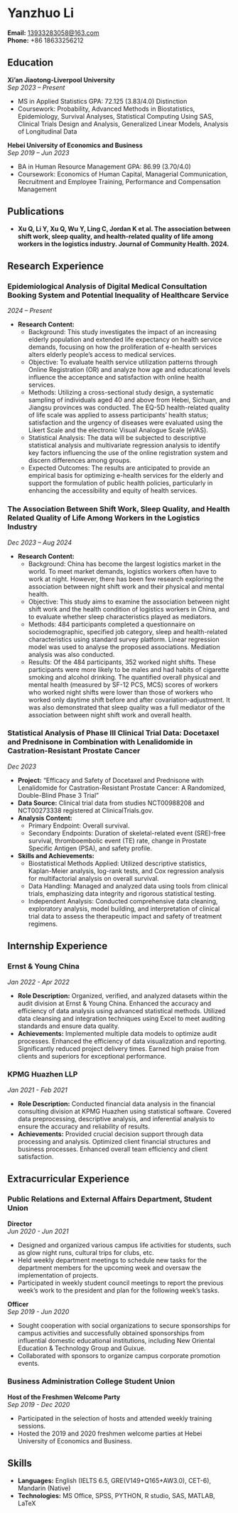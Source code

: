 

# Yanzhuo Li

**Email:** 13933283058@163.com  
**Phone:** +86 18633256212



## Education


**Xi’an Jiaotong-Liverpool University**  
*Sep 2023 – Present*  
- MS in Applied Statistics GPA: 72.125 (3.83/4.0) Distinction  
- Coursework: Probability, Advanced Methods in Biostatistics, Epidemiology, Survival Analyses, Statistical Computing Using SAS, Clinical Trials Design and Analysis, Generalized Linear Models, Analysis of Longitudinal Data  

**Hebei University of Economics and Business**  
*Sep 2019 – Jun 2023*  
- BA in Human Resource Management GPA: 86.99 (3.70/4.0)  
- Coursework: Economics of Human Capital, Managerial Communication, Recruitment and Employee Training, Performance and Compensation Management

## Publications
  
- **Xu Q, Li Y, Xu Q, Wu Y, Ling C, Jordan K et al. The association between shift work, sleep quality, and health-related quality of life among workers in the logistics industry. Journal of Community Health. 2024.**

## Research Experience

### Epidemiological Analysis of Digital Medical Consultation Booking System and Potential Inequality of Healthcare Service  
*2024 – Present*  
- **Research Content:**
  - Background: This study investigates the impact of an increasing elderly population and extended life expectancy on health service demands, focusing on how the proliferation of e-health services alters elderly people’s access to medical services.
  - Objective: To evaluate health service utilization patterns through Online Registration (OR) and analyze how age and educational levels influence the acceptance and satisfaction with online health services.
  - Methods: Utilizing a cross-sectional study design, a systematic sampling of individuals aged 40 and above from Hebei, Sichuan, and Jiangsu provinces was conducted. The EQ-5D health-related quality of life scale was applied to assess participants’ health status; satisfaction and the urgency of diseases were evaluated using the Likert Scale and the electronic Visual Analogue Scale (eVAS).
  - Statistical Analysis: The data will be subjected to descriptive statistical analysis and multivariate regression analysis to identify key factors influencing the use of the online registration system and discern differences among groups.
  - Expected Outcomes: The results are anticipated to provide an empirical basis for optimizing e-health services for the elderly and support the formulation of public health policies, particularly in enhancing the accessibility and equity of health services.

### The Association Between Shift Work, Sleep Quality, and Health Related Quality of Life Among Workers in the Logistics Industry
*Dec 2023 – Aug 2024*  
- **Research Content:**
  - Background: China has become the largest logistics market in the world. To meet market demands, logistics workers often have to work at night. However, there has been few research exploring the association between night shift work and their physical and mental health.
  - Objective: This study aims to examine the association between night shift work and the health condition of logistics workers in China, and to evaluate whether sleep characteristics played as mediators.
  - Methods: 484 participants completed a questionnaire on sociodemographic, specified job category, sleep and health-related characteristics using standard survey platform. Linear regression model was used to analyse the proposed associations. Mediation analysis was also conducted.
  - Results: Of the 484 participants, 352 worked night shifts. These participants were more likely to be males and had habits of cigarette smoking and alcohol drinking. The quantified overall physical and mental health (measured by SF-12 PCS, MCS) scores of workers who worked night shifts were lower than those of workers who worked only daytime shift before and after covariation-adjustment. It was also demonstrated that sleep quality was a full mediator of the association between night shift work and overall health.

### Statistical Analysis of Phase III Clinical Trial Data: Docetaxel and Prednisone in Combination with Lenalidomide in Castration-Resistant Prostate Cancer  
*Dec 2023*  
- **Project:** “Efficacy and Safety of Docetaxel and Prednisone with Lenalidomide for Castration-Resistant Prostate Cancer: A Randomized, Double-Blind Phase 3 Trial”  
- **Data Source:** Clinical trial data from studies NCT00988208 and NCT00273338 registered at ClinicalTrials.gov.
- **Analysis Content:**
  - Primary Endpoint: Overall survival.
  - Secondary Endpoints: Duration of skeletal-related event (SRE)-free survival, thromboembolic event (TE) rate, change in Prostate Specific Antigen (PSA), and safety profile.
- **Skills and Achievements:**
  - Biostatistical Methods Applied: Utilized descriptive statistics, Kaplan-Meier analysis, log-rank tests, and Cox regression analysis for multifactorial analysis on overall survival.
  - Data Handling: Managed and analyzed data using tools from clinical trials, emphasizing data integrity and rigorous statistical testing.
  - Independent Analysis: Conducted comprehensive data cleaning, exploratory analysis, model building, and interpretation of clinical trial data to assess the therapeutic impact and safety of treatment regimens.

## Internship Experience

### Ernst & Young China  
*Jan 2022 - Apr 2022*  
- **Role Description:** Organized, verified, and analyzed datasets within the audit division at Ernst & Young China. Enhanced the accuracy and efficiency of data analysis using advanced statistical methods. Utilized data cleansing and integration techniques using Excel to meet auditing standards and ensure data quality.
- **Achievements:** Implemented multiple data models to optimize audit processes. Enhanced the efficiency of data visualization and reporting. Significantly reduced project delivery times. Earned high praise from clients and superiors for exceptional performance.

### KPMG Huazhen LLP  
*Jan 2021 - Feb 2021*  
- **Role Description:** Conducted financial data analysis in the financial consulting division at KPMG Huazhen using statistical software. Covered data preprocessing, descriptive analysis, and inferential analysis to ensure the accuracy and reliability of results.
- **Achievements:** Provided crucial decision support through data processing and analysis. Optimized client financial structures and business processes. Enhanced overall team efficiency and client satisfaction.

## Extracurricular Experience

### Public Relations and External Affairs Department, Student Union  
**Director**  
*Jun 2020 - Jun 2021*  
- Designed and organized various campus life activities for students, such as glow night runs, cultural trips for clubs, etc.
- Held weekly department meetings to schedule new tasks for the department members for the upcoming week and oversaw the implementation of projects.
- Participated in weekly student council meetings to report the previous week’s work to the president and plan for the following week’s tasks.

**Officer**  
*Sep 2019 - Jun 2020*  
- Sought cooperation with social organizations to secure sponsorships for campus activities and successfully obtained sponsorships from influential domestic educational institutions, including New Oriental Education & Technology Group and Guixue.
- Collaborated with sponsors to organize campus corporate promotion events.

### Business Administration College Student Union  
**Host of the Freshmen Welcome Party**  
*Sep 2019 - Dec 2020*  
- Participated in the selection of hosts and attended weekly training sessions.
- Hosted the 2019 and 2020 freshmen welcome parties at Hebei University of Economics and Business.

## Skills

- **Languages:** English (IELTS 6.5, GRE(V149+Q165+AW3.0), CET-6), Mandarin (Native)
- **Technologies:** MS Office, SPSS, PYTHON, R studio, SAS, MATLAB, LaTeX
